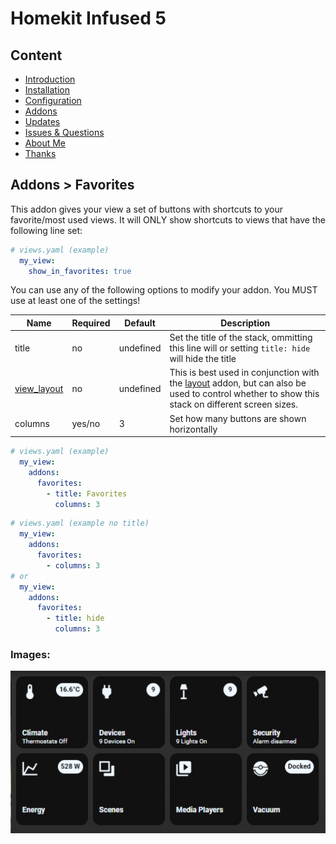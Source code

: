 # Homekit Infused 5

## Content
- [Introduction](../index.md)
- [Installation](../installation.md)
- [Configuration](../configuration.md)
- [Addons](../addons.md)
- [Updates](../updates.md)
- [Issues & Questions](../issues.md)
- [About Me](../about.md)
- [Thanks](../thanks.md)

## Addons > Favorites

This addon gives your view a set of buttons with shortcuts to your favorite/most used views. It will ONLY show shortcuts to views that have the following line set:

```yaml
# views.yaml (example)
  my_view:
    show_in_favorites: true
```

You can use any of the following options to modify your addon. You MUST use at least one of the settings!

| Name | Required | Default | Description |
|----------------------------------|-------------|----------------------|-----------------------------------------------------------------------------------------------------------------------------------------------------------------------------------|
| title | no | undefined | Set the title of the stack, ommitting this line will or setting `title: hide` will hide the title |
| [view_layout](layout.md#view-layout) | no | undefined | This is best used in conjunction with the [layout](layout.md#view-layout) addon, but can also be used to control whether to show this stack on different screen sizes. |
| columns | yes/no | 3 | Set how many buttons are shown horizontally |

```yaml
# views.yaml (example)
  my_view:
    addons:
      favorites:
        - title: Favorites
          columns: 3
```
```yaml
# views.yaml (example no title)
  my_view:
    addons:
      favorites:
        - columns: 3
# or
  my_view:
    addons:
      favorites:
        - title: hide
          columns: 3
```

### Images:

![Homekit Infused](../images/hki-favorites.png)
